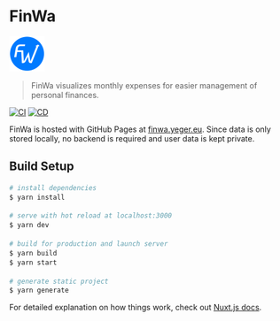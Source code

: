 # FinWa

<img src="https://raw.githubusercontent.com/DerYeger/finwa/master/static/icon.png" alt="Logo" width="64" height="64">

> FinWa visualizes monthly expenses for easier management of personal finances.

[![CI](https://github.com/DerYeger/finwa/actions/workflows/ci.yml/badge.svg?event=push)](https://github.com/DerYeger/jan-mueller/actions/workflows/ci.yml)
[![CD](https://github.com/DerYeger/finwa/actions/workflows/cd.yml/badge.svg)](https://github.com/DerYeger/jan-mueller/actions/workflows/cd.yml)

FinWa is hosted with GitHub Pages at [finwa.yeger.eu](https://finwa.yeger.eu).
Since data is only stored locally, no backend is required and user data is kept private.

## Build Setup

```bash
# install dependencies
$ yarn install

# serve with hot reload at localhost:3000
$ yarn dev

# build for production and launch server
$ yarn build
$ yarn start

# generate static project
$ yarn generate
```

For detailed explanation on how things work, check out [Nuxt.js docs](https://nuxtjs.org).
